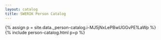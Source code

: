 ```yaml
---
layout: catalog
title: SWERIK Person Catalog
---
```

{% assign p = site.data._person-catalog.i-MJ5jNxLePBwUGGvPE1LaWp %}
{% include person-catalog.html p=p %}

